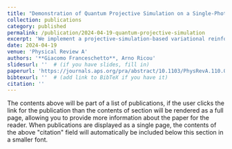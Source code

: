 ```yaml
---
title: "Demonstration of Quantum Projective Simulation on a Single-Photon-Based Quantum Computer"
collection: publications
category: published
permalink: /publication/2024-04-19-quantum-projective-simulation
excerpt: 'We implement a projective-simulation-based variational reinforcement learning algorithm on Quandela’s single-photon quantum computer. Using quantum walks of photons across tunable beamsplitters and phase shifters, we solve a benchmark task and demonstrate the potential of a quantum agent over a classical one.'
date: 2024-04-19
venue: 'Physical Review A'
authors: '**Giacomo Franceschetto**, Arno Ricou'
slidesurl: ''  # (if you have slides, fill in)
paperurl: 'https://journals.aps.org/pra/abstract/10.1103/PhysRevA.110.062613'
bibtexurl: ''  # (add link to BibTeX if you have it)
citation: ''
---
```


The contents above will be part of a list of publications, if the user clicks the link for the publication than the contents of section will be rendered as a full page, allowing you to provide more information about the paper for the reader. When publications are displayed as a single page, the contents of the above "citation" field will automatically be included below this section in a smaller font.
